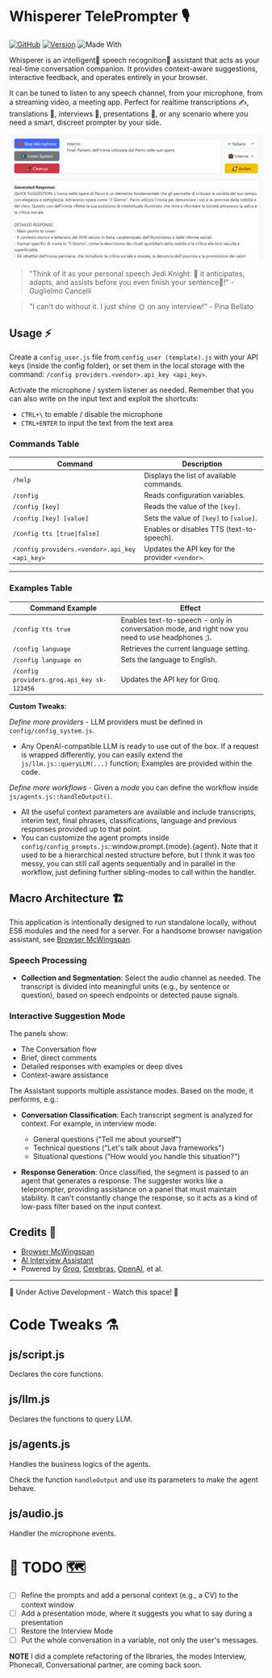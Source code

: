# Whisperer TelePrompter 🎙️

[![GitHub](https://img.shields.io/badge/license-GNU-blue.svg)](https://github.com/artsakenos/Whisperer/blob/master/LICENSE)
[![Version](https://img.shields.io/badge/version-0.2.0-cyan.svg)](https://github.com/artsakenos/Whisperer/releases/tag/v0.2.0)
![Made With](https://img.shields.io/badge/made%20with-JavaScript-yellow)

Whisperer is an intelligent🤖 speech recognition💬 assistant that acts as your real-time conversation companion. 
It provides context-aware suggestions, interactive feedback, and operates entirely in your browser.

It can be tuned to listen to any speech channel, from your microphone, from a streaming video, a meeting app.
Perfect for realtime transcriptions ✍, translations 📜, interviews 💼, presentations 👥, 
or any scenario where you need a smart, discreet prompter by your side.

![Demo Banner](./assets/whisper_demo_banner.jpg)

> "Think of it as your personal speech Jedi Knight: 👨 it anticipates, adapts, and assists before you even finish your sentence🚀!" - Guglielmo Cancelli

> "I can't do without it. I just shine 🌞 on any interview!" - Pina Bellato

## Usage ⚡

Create a `config_user.js` file from `config_user (template).js` with your API keys (inside the config folder), 
or set them in the local storage with the command: 
`/config providers.<vendor>.api_key <api_key>`.

Activate the microphone / system listener as needed. 
Remember that you can also write on the input text and exploit the shortcuts:
* `CTRL+\` to emable / disable the microphone 
* `CTRL+ENTER` to input the text from the text area

### Commands Table  

| Command        | Description |
|---------------|-------------|
| `/help`       | Displays the list of available commands. |
| `/config`     | Reads configuration variables. |
| `/config [key]` | Reads the value of the `[key]`. |
| `/config [key] [value]` | Sets the value of `[key]` to `[value]`. |
| `/config tts [true\|false]` | Enables or disables TTS (text-to-speech). |
| `/config providers.<vendor>.api_key <api_key>` | Updates the API key for the provider `<vendor>`. |  

---

### Examples Table  

| Command Example | Effect |
|----------------|--------|
| `/config tts true` | Enables text-to-speech - only in conversation mode, and right now you need to use headphones ;). |
| `/config language` | Retrieves the current language setting. |
| `/config language en` | Sets the language to English. |
| `/config providers.groq.api_key sk-123456` | Updates the API key for Groq. |

**Custom Tweaks**:

*Define more providers* - LLM providers must be defined in `config/config_system.js`. 
- Any OpenAI-compatible LLM is ready to use out of the box. 
  If a request is wrapped differently, you can easily extend the `js/llm.js::queryLLM(...)` function;
  Examples are provided within the code.

*Define more workflows* - Given a *mode* you can 
  define the workflow inside `js/agents.js::handleOutput()`. 
- All the useful context parameters are available and include 
  transcripts, interim text, final phrases, classifications, language and 
  previous responses provided up to that point.
- You can customize the agent prompts inside `config/config_prompts.js`::window.prompt.{mode}.{agent}. 
  Note that it used to be a hierarchical nested structure before,
  but I think it was too messy, you can still call agents sequentially and in parallel
  in the workflow, just defining further sibling-modes to call within the handler. 


## Macro Architecture 🏗️

This application is intentionally designed to run standalone locally, without ES6 modules and the need for a server. 
For a handsome browser navigation assistant, see [Browser McWingspan](https://github.com/artsakenos/BrowserMcWingspan).

### Speech Processing
- **Collection and Segmentation**: Select the audio channel as needed. 
  The transcript is divided into meaningful units (e.g., by sentence or question), based on speech endpoints or detected pause signals.

### Interactive Suggestion Mode
The panels show:
- The Conversation flow
- Brief, direct comments
- Detailed responses with examples or deep dives
- Context-aware assistance

The Assistant supports multiple assistance modes. Based on the mode, it performs, e.g.:

- **Conversation Classification**: Each transcript segment is analyzed for context. For example, in interview mode:
  - General questions ("Tell me about yourself")
  - Technical questions ("Let's talk about Java frameworks")
  - Situational questions ("How would you handle this situation?")

- **Response Generation**: Once classified, the segment is passed to an agent that generates a response. 
  The suggester works like a teleprompter, providing assistance on a panel that must maintain stability. It can't constantly change the response, so it acts as a kind of low-pass filter based on the input context.


## Credits 🙏
* [Browser McWingspan](https://github.com/artsakenos/BrowserMcWingspan)
* [AI Interview Assistant](https://github.com/pixelpump/Ai-Interview-Assistant-Chrome-Extension)
* Powered by [Groq](https://groq.com/), [Cerebras](https://cerebras.ai/), [OpenAI](https://labs.openai.com/), et al.

---
🚧 Under Active Development - Watch this space! 👀


# Code Tweaks ⚗️

## js/script.js

Declares the core functions.

## js/llm.js

Declares the functions to query LLM.

## js/agents.js

Handles the business logics of the agents.

Check the function `handleOutput` and use its parameters to make the agent behave.

## js/audio.js

Handler the microphone events.


# 🚧 TODO 🗺️
- [ ] Refine the prompts and add a personal context (e.g., a CV) to the context window
- [ ] Add a presentation mode, where it suggests you what to say during a presentation
- [ ] Restore the Interview Mode
- [ ] Put the whole conversation in a variable, not only the user's messages.

**NOTE** I did a complete refactoring of the libraries, 
the modes Interview, Phonecall, Conversational partner, are coming back soon.

